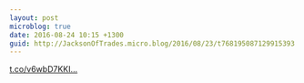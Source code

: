 ```yaml
---
layout: post
microblog: true
date: 2016-08-24 10:15 +1300
guid: http://JacksonOfTrades.micro.blog/2016/08/23/t768195087129915393.html
---
```

[t.co/v6wbD7KKI...](https://t.co/v6wbD7KKIE)
